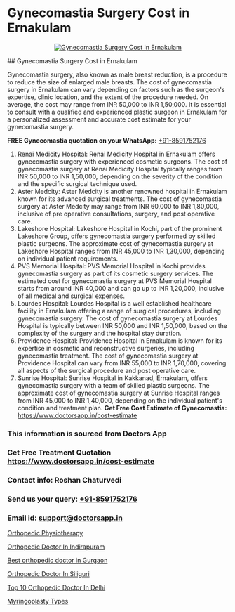 # Gynecomastia Surgery Cost in Ernakulam

<p align="center">
  <a href="null">
    <img src="null" alt="Gynecomastia Surgery Cost in Ernakulam">
  </a>
</p>
## Gynecomastia Surgery Cost in Ernakulam

Gynecomastia surgery, also known as male breast reduction, is a procedure to reduce the size of enlarged male breasts. The cost of gynecomastia surgery in Ernakulam can vary depending on factors such as the surgeon's expertise, clinic location, and the extent of the procedure needed. On average, the cost may range from INR 50,000 to INR 1,50,000. It is essential to consult with a qualified and experienced plastic surgeon in Ernakulam for a personalized assessment and accurate cost estimate for your gynecomastia surgery.

**FREE Gynecomastia quotation on your WhatsApp:**  [+91-8591752176](https://api.whatsapp.com/send?phone=8591752176)

1) Renai Medicity Hospital: Renai Medicity Hospital in Ernakulam offers gynecomastia surgery with experienced cosmetic surgeons. The cost of gynecomastia surgery at Renai Medicity Hospital typically ranges from INR 50,000 to INR 1,50,000, depending on the severity of the condition and the specific surgical technique used.
2) Aster Medcity: Aster Medcity is another renowned hospital in Ernakulam known for its advanced surgical treatments. The cost of gynecomastia surgery at Aster Medcity may range from INR 60,000 to INR 1,80,000, inclusive of pre operative consultations, surgery, and post operative care.
3) Lakeshore Hospital: Lakeshore Hospital in Kochi, part of the prominent Lakeshore Group, offers gynecomastia surgery performed by skilled plastic surgeons. The approximate cost of gynecomastia surgery at Lakeshore Hospital ranges from INR 45,000 to INR 1,30,000, depending on individual patient requirements.
4) PVS Memorial Hospital: PVS Memorial Hospital in Kochi provides gynecomastia surgery as part of its cosmetic surgery services. The estimated cost for gynecomastia surgery at PVS Memorial Hospital starts from around INR 40,000 and can go up to INR 1,20,000, inclusive of all medical and surgical expenses.
5) Lourdes Hospital: Lourdes Hospital is a well established healthcare facility in Ernakulam offering a range of surgical procedures, including gynecomastia surgery. The cost of gynecomastia surgery at Lourdes Hospital is typically between INR 50,000 and INR 1,50,000, based on the complexity of the surgery and the hospital stay duration.
6) Providence Hospital: Providence Hospital in Ernakulam is known for its expertise in cosmetic and reconstructive surgeries, including gynecomastia treatment. The cost of gynecomastia surgery at Providence Hospital can vary from INR 55,000 to INR 1,70,000, covering all aspects of the surgical procedure and post operative care.
7) Sunrise Hospital: Sunrise Hospital in Kakkanad, Ernakulam, offers gynecomastia surgery with a team of skilled plastic surgeons. The approximate cost of gynecomastia surgery at Sunrise Hospital ranges from INR 45,000 to INR 1,40,000, depending on the individual patient's condition and treatment plan.
**Get Free Cost Estimate of Gynecomastia:** https://www.doctorsapp.in/cost-estimate

### This information is sourced from Doctors App 
### Get Free Treatment Quotation https://www.doctorsapp.in/cost-estimate
### Contact info: Roshan Chaturvedi 
### Send us your query: [+91-8591752176](https://api.whatsapp.com/send?phone=8591752176) 
### Email id: support@doctorsapp.in

[Orthopedic Physiotherapy](https://www.linkedin.com/pulse/orthopedic-physiotherapy-doctorsapp-united-arab-emirates-ihkee?trackingId=k0JkbLbwzECpyTIvS2JoxA%3D%3D&lipi=urn%3Ali%3Apage%3Ad_flagship3_company_admin%3BSXrbBuk4SwWZ8nIcZ2zSvw%3D%3D)

[Orthopedic Doctor In Indirapuram](https://www.linkedin.com/pulse/orthopedic-doctor-indirapuram-knee-replacement-treatment-vfvje?trackingId=z%2B2PipnjHFFPAFMFgCwd%2Bw%3D%3D&lipi=urn%3Ali%3Apage%3Ad_flagship3_company_admin%3BII%2FSNcWiSiigR90SV5cfEQ%3D%3D)

[Best orthopedic doctor in Gurgaon](https://medium.com/@manish632504/best-orthopedic-doctor-in-gurgaon-82211e1e3daa)

[Orthopedic Doctor In Siliguri](https://medium.com/@vimalrana22/orthopedic-doctor-in-siliguri-944db1fb89cc)

[Top 10 Orthopedic Doctor In Delhi](https://doctors-apps.github.io/doctorsapp/top-10-orthopedic-doctor-in-delhi)

[Myringoplasty Types](https://doctors-apps.github.io/doctorsapp/myringoplasty-types)

